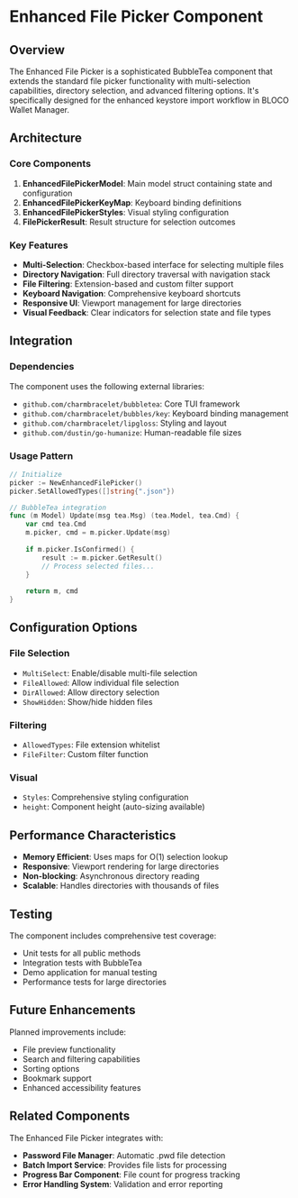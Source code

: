 # Enhanced File Picker Component

## Overview

The Enhanced File Picker is a sophisticated BubbleTea component that extends the standard file picker functionality with multi-selection capabilities, directory selection, and advanced filtering options. It's specifically designed for the enhanced keystore import workflow in BLOCO Wallet Manager.

## Architecture

### Core Components

1. **EnhancedFilePickerModel**: Main model struct containing state and configuration
2. **EnhancedFilePickerKeyMap**: Keyboard binding definitions
3. **EnhancedFilePickerStyles**: Visual styling configuration
4. **FilePickerResult**: Result structure for selection outcomes

### Key Features

- **Multi-Selection**: Checkbox-based interface for selecting multiple files
- **Directory Navigation**: Full directory traversal with navigation stack
- **File Filtering**: Extension-based and custom filter support
- **Keyboard Navigation**: Comprehensive keyboard shortcuts
- **Responsive UI**: Viewport management for large directories
- **Visual Feedback**: Clear indicators for selection state and file types

## Integration

### Dependencies

The component uses the following external libraries:

- `github.com/charmbracelet/bubbletea`: Core TUI framework
- `github.com/charmbracelet/bubbles/key`: Keyboard binding management
- `github.com/charmbracelet/lipgloss`: Styling and layout
- `github.com/dustin/go-humanize`: Human-readable file sizes

### Usage Pattern

```go
// Initialize
picker := NewEnhancedFilePicker()
picker.SetAllowedTypes([]string{".json"})

// BubbleTea integration
func (m Model) Update(msg tea.Msg) (tea.Model, tea.Cmd) {
    var cmd tea.Cmd
    m.picker, cmd = m.picker.Update(msg)
    
    if m.picker.IsConfirmed() {
        result := m.picker.GetResult()
        // Process selected files...
    }
    
    return m, cmd
}
```

## Configuration Options

### File Selection
- `MultiSelect`: Enable/disable multi-file selection
- `FileAllowed`: Allow individual file selection
- `DirAllowed`: Allow directory selection
- `ShowHidden`: Show/hide hidden files

### Filtering
- `AllowedTypes`: File extension whitelist
- `FileFilter`: Custom filter function

### Visual
- `Styles`: Comprehensive styling configuration
- `height`: Component height (auto-sizing available)

## Performance Characteristics

- **Memory Efficient**: Uses maps for O(1) selection lookup
- **Responsive**: Viewport rendering for large directories
- **Non-blocking**: Asynchronous directory reading
- **Scalable**: Handles directories with thousands of files

## Testing

The component includes comprehensive test coverage:

- Unit tests for all public methods
- Integration tests with BubbleTea
- Demo application for manual testing
- Performance tests for large directories

## Future Enhancements

Planned improvements include:

- File preview functionality
- Search and filtering capabilities
- Sorting options
- Bookmark support
- Enhanced accessibility features

## Related Components

The Enhanced File Picker integrates with:

- **Password File Manager**: Automatic .pwd file detection
- **Batch Import Service**: Provides file lists for processing
- **Progress Bar Component**: File count for progress tracking
- **Error Handling System**: Validation and error reporting